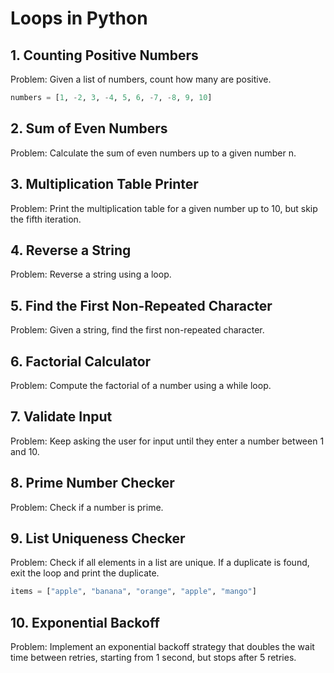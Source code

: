 # Loops in Python

## 1. Counting Positive Numbers

Problem: Given a list of numbers, count how many are positive.

```python
numbers = [1, -2, 3, -4, 5, 6, -7, -8, 9, 10]
```

## 2. Sum of Even Numbers

</summary>
Problem: Calculate the sum of even numbers up to a given number n.

</details>

## 3. Multiplication Table Printer

</summary>
Problem: Print the multiplication table for a given number up to 10, but skip the fifth iteration.

</details>

## 4. Reverse a String

</summary>
Problem: Reverse a string using a loop.

</details>

## 5. Find the First Non-Repeated Character

</summary>
Problem: Given a string, find the first non-repeated character.

</details>

## 6. Factorial Calculator

</summary>
Problem: Compute the factorial of a number using a while loop.

</details>

## 7. Validate Input

</summary>
Problem: Keep asking the user for input until they enter a number between 1 and 10.

</details>

## 8. Prime Number Checker

</summary>
Problem: Check if a number is prime.

</details>

## 9. List Uniqueness Checker

</summary>
Problem: Check if all elements in a list are unique. If a duplicate is found, exit the loop and print the duplicate.

```python
items = ["apple", "banana", "orange", "apple", "mango"]
```

</details>

## 10. Exponential Backoff

</summary>
Problem: Implement an exponential backoff strategy that doubles the wait time between retries, starting from 1 second, but stops after 5 retries.
</details>
